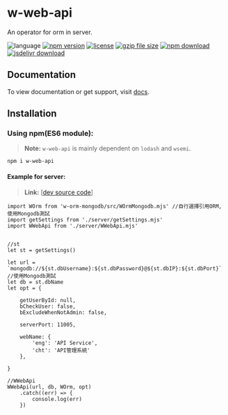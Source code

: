 # w-web-api
An operator for orm in server.

![language](https://img.shields.io/badge/language-JavaScript-orange.svg) 
[![npm version](http://img.shields.io/npm/v/w-web-api.svg?style=flat)](https://npmjs.org/package/w-web-api) 
[![license](https://img.shields.io/npm/l/w-web-api.svg?style=flat)](https://npmjs.org/package/w-web-api) 
[![gzip file size](http://img.badgesize.io/yuda-lyu/w-web-api/master/dist/w-web-api-server.umd.js.svg?compression=gzip)](https://github.com/yuda-lyu/w-web-api)
[![npm download](https://img.shields.io/npm/dt/w-web-api.svg)](https://npmjs.org/package/w-web-api) 
[![jsdelivr download](https://img.shields.io/jsdelivr/npm/hm/w-web-api.svg)](https://www.jsdelivr.com/package/npm/w-web-api)

## Documentation
To view documentation or get support, visit [docs](https://yuda-lyu.github.io/w-web-api/WWebApi.html).

## Installation
### Using npm(ES6 module):
> **Note:** `w-web-api` is mainly dependent on `lodash` and `wsemi`.

```alias
npm i w-web-api
```

#### Example for server:
> **Link:** [[dev source code](https://github.com/yuda-lyu/w-web-api/blob/master/srv.mjs)]
```alias
import WOrm from 'w-orm-mongodb/src/WOrmMongodb.mjs' //自行選擇引用ORM, 使用Mongodb測試
import getSettings from './server/getSettings.mjs'
import WWebApi from './server/WWebApi.mjs'


//st
let st = getSettings()

let url = `mongodb://${st.dbUsername}:${st.dbPassword}@${st.dbIP}:${st.dbPort}` //使用Mongodb測試
let db = st.dbName
let opt = {

    getUserById: null,
    bCheckUser: false,
    bExcludeWhenNotAdmin: false,

    serverPort: 11005,

    webName: {
        'eng': 'API Service',
        'cht': 'API管理系統'
    },

}

//WWebApi
WWebApi(url, db, WOrm, opt)
    .catch((err) => {
        console.log(err)
    })

```

